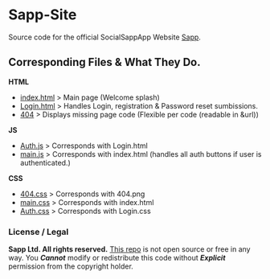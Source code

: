 # Sapp-Site
Source code for the official SocialSappApp Website [Sapp](https://sapp-app.tk).

## Corresponding Files & What They Do.
**HTML**
- [index.html](index.html) > Main page (Welcome splash)
- [Login.html](Login.html) > Handles Login, registration & Password reset sumbissions.
- [404](404.html) > Displays missing page code (Flexible per code (readable in &url))

**JS**
- [Auth.js](js/Auth.js) > Corresponds with Login.html
- [main.js](js/main.js) > Corresponds with index.html (handles all auth buttons if user is authenticated.)

**CSS**
- [404.css](css/404.css) > Corresponds with 404.png
- [main.css](css/main.css) > Corresponds with index.html
- [Auth.css](css/auth.css) > Corresponds with Login.css
### License / Legal
**Sapp Ltd. All rights reserved.**
[This repo](https://github.com/ZachLudwick/Sapp-Site) is not open source or free in any way.
You ***Cannot*** modify or redistribute this code without ***Explicit*** permission from the
copyright holder. 

